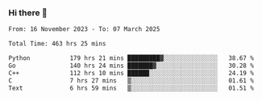 ### Hi there 👋

<!--
**floyiac/floyiac** is a ✨ _special_ ✨ repository because its `README.md` (this file) appears on your GitHub profile.

Here are some ideas to get you started:

- 🔭 I’m currently working on ...
- 🌱 I’m currently learning ...
- 👯 I’m looking to collaborate on ...
- 🤔 I’m looking for help with ...
- 💬 Ask me about ...
- 📫 How to reach me: ...
- 😄 Pronouns: ...
- ⚡ Fun fact: ...
-->

<!--START_SECTION:waka-->

```txt
From: 16 November 2023 - To: 07 March 2025

Total Time: 463 hrs 25 mins

Python           179 hrs 21 mins █████████▓░░░░░░░░░░░░░░░   38.67 %
Go               140 hrs 24 mins ███████▓░░░░░░░░░░░░░░░░░   30.28 %
C++              112 hrs 10 mins ██████░░░░░░░░░░░░░░░░░░░   24.19 %
C                7 hrs 27 mins   ▒░░░░░░░░░░░░░░░░░░░░░░░░   01.61 %
Text             6 hrs 59 mins   ▒░░░░░░░░░░░░░░░░░░░░░░░░   01.51 %
```

<!--END_SECTION:waka-->
